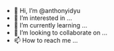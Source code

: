 - 👋 Hi, I’m @anthonyidyu
- 👀 I’m interested in ...
- 🌱 I’m currently learning ...
- 💞️ I’m looking to collaborate on ...
- 📫 How to reach me ...

<!---
anthonyidyu/anthonyidyu is a ✨ special ✨ repository because its `README.md` (this file) appears on your GitHub profile.
You can click the Preview link to take a look at your changes.
--->
